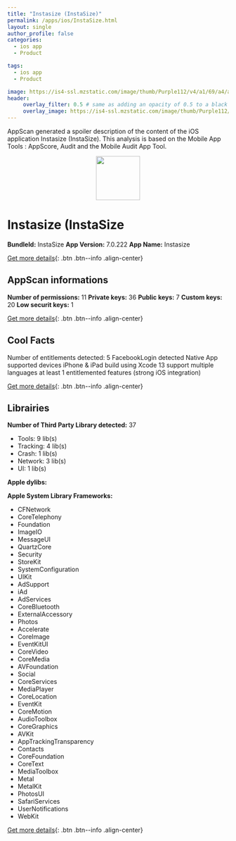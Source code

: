 ```yaml
---
title: "Instasize (InstaSize)"
permalink: /apps/ios/InstaSize.html
layout: single
author_profile: false
categories: 
  - ios app 
  - Product 

tags: 
  - ios app 
  - Product 

image: https://is4-ssl.mzstatic.com/image/thumb/Purple112/v4/a1/69/a4/a169a401-883b-9e3c-c5cb-2648487d1422/AppIcon-1x_U007emarketing-0-10-0-85-220.png/512x512bb.jpg
header: 
     overlay_filter: 0.5 # same as adding an opacity of 0.5 to a black background
     overlay_image: https://is4-ssl.mzstatic.com/image/thumb/Purple112/v4/a1/69/a4/a169a401-883b-9e3c-c5cb-2648487d1422/AppIcon-1x_U007emarketing-0-10-0-85-220.png/512x512bb.jpg
---
```

AppScan generated a spoiler description of the content of the iOS application Instasize (InstaSize). This analysis is based on the Mobile App Tools : AppScore, Audit and the Mobile Audit App Tool.

  
  
<div style="text-align: center;"><img src="https://is4-ssl.mzstatic.com/image/thumb/Purple112/v4/a1/69/a4/a169a401-883b-9e3c-c5cb-2648487d1422/AppIcon-1x_U007emarketing-0-10-0-85-220.png/512x512bb.jpg" width="100" height="100"></div>  
  
# Instasize (InstaSize

**BundleId:** InstaSize
**App Version:** 7.0.222
**App Name:** Instasize


[Get more details](/pricing.html){: .btn .btn--info .align-center}  
  
## AppScan informations 

**Number of permissions:** 11
**Private keys:** 36
**Public keys:** 7
**Custom keys:** 20
**Low securit keys:** 1
  
[Get more details](/pricing.html){: .btn .btn--info .align-center}

## Cool Facts

Number of entitlements detected: 5
FacebookLogin detected
Native App
supported devices iPhone & iPad
build using Xcode 13
support multiple languages
at least 1 entitlemented features (strong iOS integration)
  
[Get more details](/pricing.html){: .btn .btn--info .align-center}

## Librairies 
**Number of Third Party Library detected:** 37
- Tools: 9 lib(s)
- Tracking: 4 lib(s)
- Crash: 1 lib(s)
- Network: 3 lib(s)
- UI: 1 lib(s)

**Apple dylibs:**


**Apple System Library Frameworks:**
- CFNetwork
- CoreTelephony
- Foundation
- ImageIO
- MessageUI
- QuartzCore
- Security
- StoreKit
- SystemConfiguration
- UIKit
- AdSupport
- iAd
- AdServices
- CoreBluetooth
- ExternalAccessory
- Photos
- Accelerate
- CoreImage
- EventKitUI
- CoreVideo
- CoreMedia
- AVFoundation
- Social
- CoreServices
- MediaPlayer
- CoreLocation
- EventKit
- CoreMotion
- AudioToolbox
- CoreGraphics
- AVKit
- AppTrackingTransparency
- Contacts
- CoreFoundation
- CoreText
- MediaToolbox
- Metal
- MetalKit
- PhotosUI
- SafariServices
- UserNotifications
- WebKit


  
[Get more details](/pricing.html){: .btn .btn--info .align-center}

